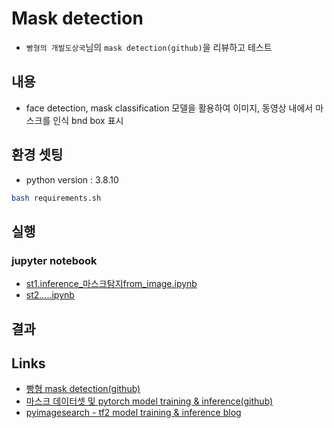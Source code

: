 # Mask detection
* `빵형의 개발도상국`님의 `mask detection(github)`을 리뷰하고 테스트 

## 내용
* face detection, mask classification 모델을 활용하여 이미지, 동영상 내에서 마스크를 인식 bnd box 표시

## 환경 셋팅
 * python version : 3.8.10
```bash
bash requirements.sh
```

## 실행
### jupyter notebook
* [st1.inference_마스크탐지from_image.ipynb](https://github.com/duc-ke/kaggle-playground-group/blob/main/5.mask_dectection/st1.inference_%EB%A7%88%EC%8A%A4%ED%81%AC%ED%83%90%EC%A7%80from_image.ipynb)
* [st2.....ipynb](https://github.com/duc-ke/kaggle-playground-group/blob/main/5.mask_dectection/st1.inference_%EB%A7%88%EC%8A%A4%ED%81%AC%ED%83%90%EC%A7%80from_image.ipynb)

## 결과


## Links
* [빵형 mask detection(github)](https://github.com/kairess/mask-detection)
* [마스크 데이터셋 및 pytorch model training & inference(github)](https://github.com/prajnasb/observations)
* [pyimagesearch - tf2 model training & inference blog](https://www.pyimagesearch.com/2020/05/04/covid-19-face-mask-detector-with-opencv-keras-tensorflow-and-deep-learning/)


